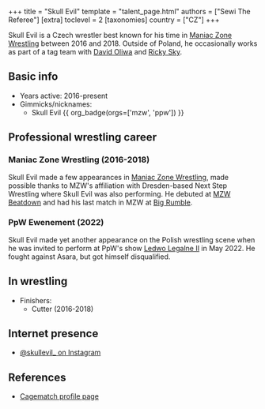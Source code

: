 +++
title = "Skull Evil"
template = "talent_page.html"
authors = ["Sewi The Referee"]
[extra]
toclevel = 2
[taxonomies]
country = ["CZ"]
+++

Skull Evil is a Czech wrestler best known for his time in [Maniac Zone Wrestling](@/o/mzw.md) between 2016 and 2018. Outside of Poland, he occasionally works as part of a tag team with [David Oliwa](@/w/david-oliwa.md) and [Ricky Sky](@/w/ricky-sky.md).

## Basic info

* Years active: 2016-present
* Gimmicks/nicknames:
  - Skull Evil {{ org_badge(orgs=['mzw', 'ppw']) }}

## Professional wrestling career

### Maniac Zone Wrestling (2016-2018)

Skull Evil made a few appearances in [Maniac Zone Wrestling](@/o/mzw.md), made possible thanks to MZW's affiliation with Dresden-based Next Step Wrestling where Skull Evil was also performing. He debuted at [MZW Beatdown](@/e/mzw/2016-05-14-mzw-beatdown.md) and had his last match in MZW at [Big Rumble](@/e/mzw/2018-01-14-mzw-big-rumble.md).

### PpW Ewenement (2022)

Skull Evil made yet another appearance on the Polish wrestling scene when he was invited to perform at PpW's show [Ledwo Legalne II](@/e/ppw/2022-05-21-ppw-ledwo-legalne-ii.md) in May 2022. He fought against Asara, but got himself disqualified.

## In wrestling

* Finishers:
  - Cutter (2016-2018)

## Internet presence

* [@skullevil_ on Instagram](https://www.instagram.com/skullevil_/)

## References

* [Cagematch profile page](https://www.cagematch.net/?id=2&nr=24028)
